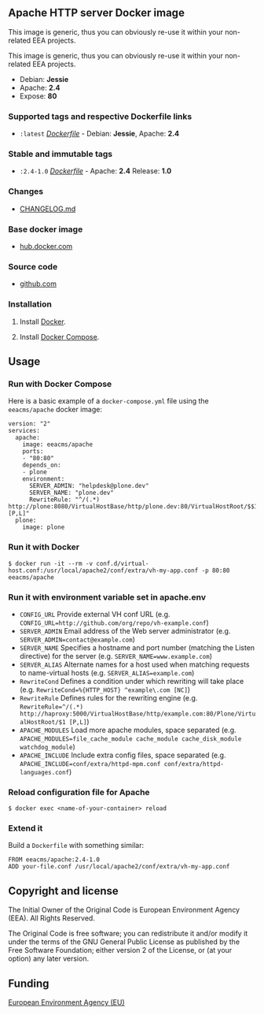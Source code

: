 ## Apache HTTP server Docker image

This image is generic, thus you can obviously re-use it within
your non-related EEA projects.

This image is generic, thus you can obviously re-use it within
your non-related EEA projects.

 - Debian: **Jessie**
 - Apache: **2.4**
 - Expose: **80**

### Supported tags and respective Dockerfile links

  - `:latest` [*Dockerfile*](https://github.com/eea/eea.docker.apache/blob/master/apache/Dockerfile) - Debian: **Jessie**, Apache: **2.4**

### Stable and immutable tags
  - `:2.4-1.0` [*Dockerfile*](https://github.com/eea/eea.docker.apache/tree/2.4-1.0/apache/Dockerfile) - Apache: **2.4** Release: **1.0**

### Changes

 - [CHANGELOG.md](https://github.com/eea/eea.docker.apache/blob/master/CHANGELOG.md)

### Base docker image

 - [hub.docker.com](https://hub.docker.com/r/eeacms/apache)


### Source code

  - [github.com](http://github.com/eea/eea.docker.apache)


### Installation

1. Install [Docker](https://www.docker.com/).

2. Install [Docker Compose](https://docs.docker.com/compose/).

## Usage


### Run with Docker Compose

Here is a basic example of a `docker-compose.yml` file using the `eeacms/apache` docker image:

    version: "2"
    services:
      apache:
        image: eeacms/apache
        ports:
        - "80:80"
        depends_on:
        - plone
        environment:
          SERVER_ADMIN: "helpdesk@plone.dev"
          SERVER_NAME: "plone.dev"
          RewriteRule: "^/(.*) http://plone:8080/VirtualHostBase/http/plone.dev:80/VirtualHostRoot/$$1 [P,L]"
      plone:
        image: plone

### Run it with Docker

    $ docker run -it --rm -v conf.d/virtual-host.conf:/usr/local/apache2/conf/extra/vh-my-app.conf -p 80:80 eeacms/apache


### Run it with environment variable set in apache.env

* `CONFIG_URL` Provide external VH conf URL (e.g. `CONFIG_URL=http://github.com/org/repo/vh-example.conf`)
* `SERVER_ADMIN` Email address of the Web server administrator (e.g. `SERVER_ADMIN=contact@example.com`)
* `SERVER_NAME` Specifies a hostname and port number (matching the Listen directive) for the server (e.g. `SERVER_NAME=www.example.com`)
* `SERVER_ALIAS` Alternate names for a host used when matching requests to name-virtual hosts (e.g. `SERVER_ALIAS=example.com`)
* `RewriteCond` Defines a condition under which rewriting will take place (e.g. `RewriteCond=%{HTTP_HOST} ^example\.com [NC]`)
* `RewriteRule` Defines rules for the rewriting engine (e.g. `RewriteRule=^/(.*) http://haproxy:5000/VirtualHostBase/http/example.com:80/Plone/VirtualHostRoot/$1 [P,L]`)
* `APACHE_MODULES` Load more apache modules, space separated (e.g. `APACHE_MODULES=file_cache_module cache_module cache_disk_module watchdog_module`)
* `APACHE_INCLUDE` Include extra config files, space separated (e.g. `APACHE_INCLUDE=conf/extra/httpd-mpm.conf conf/extra/httpd-languages.conf`)


### Reload configuration file for Apache

    $ docker exec <name-of-your-container> reload


### Extend it

Build a `Dockerfile` with something similar:

    FROM eeacms/apache:2.4-1.0
    ADD your-file.conf /usr/local/apache2/conf/extra/vh-my-app.conf


## Copyright and license

The Initial Owner of the Original Code is European Environment Agency (EEA).
All Rights Reserved.

The Original Code is free software;
you can redistribute it and/or modify it under the terms of the GNU
General Public License as published by the Free Software Foundation;
either version 2 of the License, or (at your option) any later
version.


## Funding

[European Environment Agency (EU)](http://eea.europa.eu)
